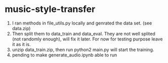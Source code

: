 # music-style-transfer

1. I ran methods in file_utils.py locally and genrated the data set. (see data.zip)
2. Then split them to data_train and data_eval. They are not well splited (not randomly enough), will fix it later. For now for testing purpose leave it as it is.
3. unzip data_train.zip, then run python2 main.py will start the training.
4. pending to make generate_audio.ipynb able to run